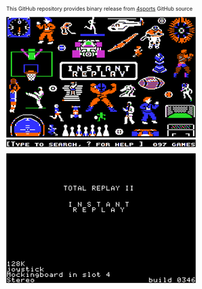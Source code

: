 This GitHub repository provides binary release from [4sports](https://github.com/a2-4am/4sports) GitHub source

![Instant Replay Cover](https://github.com/appleiifanclub/a2-4am_4sports_bin/blob/1812b05213006cf6fbef50728da874c2959bee24/image/Instant%20Replay%20cover.png?raw=true)

![Instant Replay build 346](https://github.com/appleiifanclub/a2-4am_4sports_bin/blob/0e4235140e58bcab134c6593458568339200d80e/image/Instant%20Replay%20build%20346.png?raw=true)
